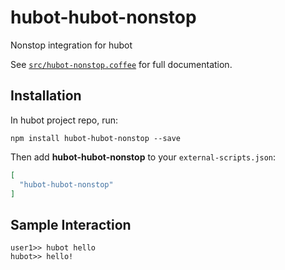 # hubot-hubot-nonstop

Nonstop integration for hubot

See [`src/hubot-nonstop.coffee`](src/hubot-nonstop.coffee) for full documentation.

## Installation

In hubot project repo, run:

`npm install hubot-hubot-nonstop --save`

Then add **hubot-hubot-nonstop** to your `external-scripts.json`:

```json
[
  "hubot-hubot-nonstop"
]
```

## Sample Interaction

```
user1>> hubot hello
hubot>> hello!
```
